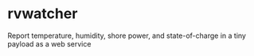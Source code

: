 # rvwatcher
Report temperature, humidity, shore power, and state-of-charge in a tiny payload as a web service
